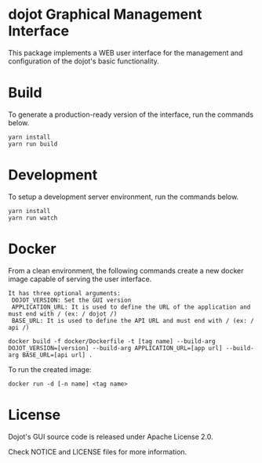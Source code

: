 dojot Graphical Management Interface
=====================================

This package implements a WEB user interface for the management and configuration of the
dojot's basic functionality.


# Build

To generate a production-ready version of the interface, run the commands below.

```shell
yarn install
yarn run build
```

# Development

To setup a development server environment, run the commands below.

```shell
yarn install
yarn run watch
```

# Docker

From a clean environment, the following commands create a new docker image capable of serving
the user interface.
```
It has three optional arguments:
 DOJOT_VERSION: Set the GUI version
 APPLICATION_URL: It is used to define the URL of the application and must end with / (ex: / dojot /)
 BASE_URL: It is used to define the API URL and must end with / (ex: / api /)
```

```shell
docker build -f docker/Dockerfile -t [tag name] --build-arg DOJOT_VERSION=[version] --build-arg APPLICATION_URL=[app url] --build-arg BASE_URL=[api url] .
```

To run the created image:

```shell
docker run -d [-n name] <tag name>
```


# License

Dojot's GUI source code is released under Apache License 2.0.

Check NOTICE and LICENSE files for more information.
